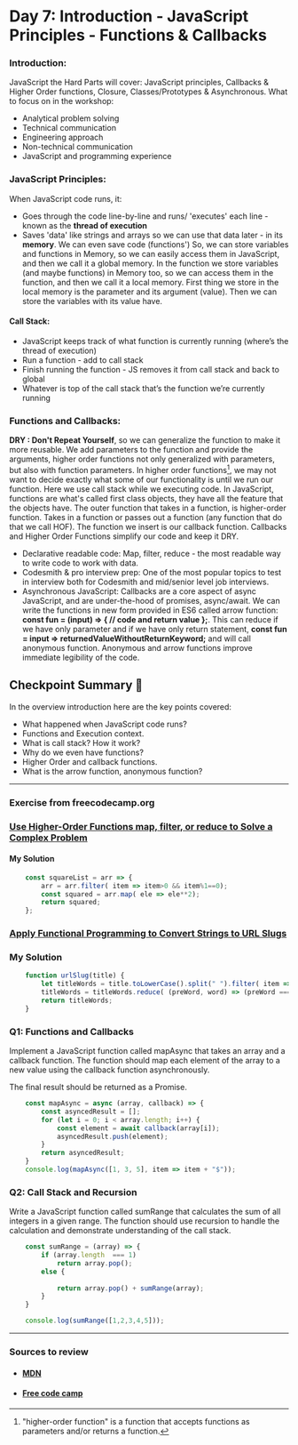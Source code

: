 
# Day 7: Introduction - JavaScript Principles - Functions & Callbacks

### Introduction:

JavaScript the Hard Parts will cover: JavaScript principles, Callbacks & Higher Order functions, Closure, Classes/Prototypes & Asynchronous.
What to focus on in the workshop:
- Analytical problem solving
- Technical communication
- Engineering approach
- Non-technical communication
- JavaScript and programming experience

### JavaScript Principles:

When JavaScript code runs, it:
- Goes through the code line-by-line and runs/ 'executes' each line - known as the **thread of execution**
- Saves 'data' like strings and arrays so we can use that data later - in its **memory**. We can even save code (functions')
So, we can store variables and functions in Memory, so we can easily access them in JavaScript, and then we call it a global memory. In the function we store variables (and maybe functions) in Memory too, so we can access them in the function, and then we call it a local memory. First thing we store in the local memory is the parameter and its argument (value). Then we can store the variables with its value have.
#### Call Stack:
- JavaScript keeps track of what function is currently running (where’s the thread of execution)
- Run a function - add to call stack
- Finish running the function - JS removes it from call stack and back to global
- Whatever is top of the call stack that’s the function we’re currently running

### Functions and Callbacks:

**DRY :  Don't Repeat Yourself**, so we can generalize the function to make it more reusable. We add parameters to the function and provide the arguments, higher order functions not only generalized with parameters, but also with function parameters. In higher order functions[^1], we may not want to decide exactly what some of our functionality is until we run our function. Here we use call stack while we executing code. In JavaScript, functions are what's called first class objects, they have all the feature that the objects have. The outer function that takes in a function, is higher-order function. Takes in a function or passes out a function (any function that do that we call HOF). The function we insert is our callback function. Callbacks and Higher Order Functions simplify our code and keep it DRY.
- Declarative readable code: Map, filter, reduce - the most readable way to write code to work with data.
- Codesmith & pro interview prep: One of the most popular topics to test in interview both for Codesmith and mid/senior level job interviews.
- Asynchronous JavaScript: Callbacks are a core aspect of async JavaScript, and are under-the-hood of promises, async/await.
We can write the functions in new form provided in ES6 called arrow function: **const fun = (input) => { // code and return value };**. This can reduce if we have only parameter and if we have only return statement, **const fun = input => returnedValueWithoutReturnKeyword;** and will call anonymous function. Anonymous and arrow functions improve immediate legibility of the code.

[^1]: "higher-order function" is a function that accepts functions as parameters and/or returns a function.

## Checkpoint Summary :vertical_traffic_light:

In the overview introduction here are the key points covered:

- What happened when JavaScript code runs?
- Functions and Execution context.
- What is call stack? How it work?
- Why do we even have functions?
- Higher Order and callback functions.
- What is the arrow function, anonymous function?

---

### Exercise from freecodecamp.org

### [Use Higher-Order Functions map, filter, or reduce to Solve a Complex Problem](https://www.freecodecamp.org/learn/javascript-algorithms-and-data-structures/functional-programming/use-higher-order-functions-map-filter-or-reduce-to-solve-a-complex-problem)

#### My Solution

```javascript
    const squareList = arr => {
        arr = arr.filter( item => item>0 && item%1==0);
        const squared = arr.map( ele => ele**2);
        return squared;
    };
```

### [Apply Functional Programming to Convert Strings to URL Slugs](https://www.freecodecamp.org/learn/javascript-algorithms-and-data-structures/functional-programming/apply-functional-programming-to-convert-strings-to-url-slugs)

### My Solution

```javascript
    function urlSlug(title) {
        let titleWords = title.toLowerCase().split(" ").filter( item => item );
        titleWords = titleWords.reduce( (preWord, word) => (preWord === "") ? preWord + word : preWord + "-" + word, "");
        return titleWords;
    }
```

### Q1: Functions and Callbacks
Implement a JavaScript function called mapAsync that takes an array and a callback function. The function should map each element of the array to a new value using the callback function asynchronously.

The final result should be returned as a Promise.

```javascript
    const mapAsync = async (array, callback) => {
        const asyncedResult = [];
        for (let i = 0; i < array.length; i++) {
            const element = await callback(array[i]);
            asyncedResult.push(element);
        }
        return asyncedResult;
    }
    console.log(mapAsync([1, 3, 5], item => item + "$"));
```

### Q2: Call Stack and Recursion
Write a JavaScript function called sumRange that calculates the sum of all integers in a given range. The function should use recursion to handle the calculation and demonstrate understanding of the call stack.

```javascript
    const sumRange = (array) => {
        if (array.length  === 1)
            return array.pop();
        else {
            
            return array.pop() + sumRange(array);
        }
    }

    console.log(sumRange([1,2,3,4,5]));
```

---

### Sources to review
- #### [MDN](https://developer.mozilla.org/)
- #### [Free code camp](https://www.freecodecamp.org/)